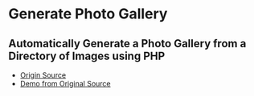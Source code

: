 # Generate Photo Gallery

## Automatically Generate a Photo Gallery from a Directory of Images using PHP

* [Origin Source](https://davidwalsh.name/generate-photo-gallery)
* [Demo from Original Source](https://davidwalsh.name/demo/generate-photo-gallery.php)
